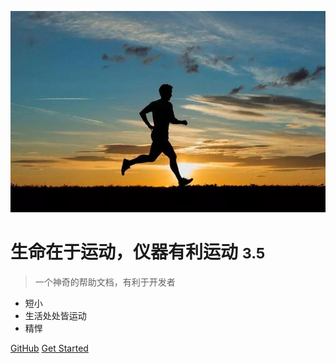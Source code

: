 <!-- _coverpage.md -->

![logo](yundong.jpg)

# 生命在于运动，仪器有利运动 <small>3.5</small>

> 一个神奇的帮助文档，有利于开发者

- 短小
- 生活处处皆运动
- 精悍

[GitHub](https://github.com/docsifyjs/docsify/)
[Get Started](#Ble蓝牙通讯协议)